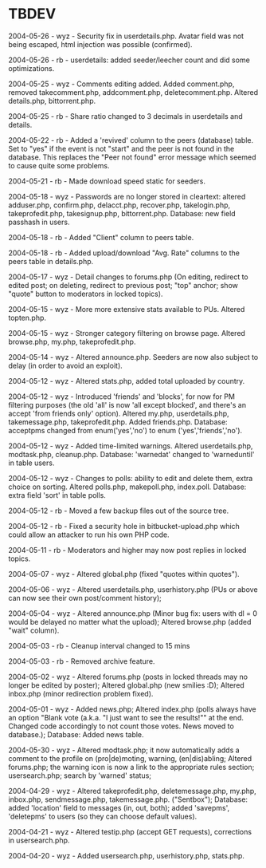# TBDEV
2004-05-26 - wyz - Security fix in userdetails.php. Avatar field was not being escaped, html injection was possible (confirmed).

2004-05-26 - rb - userdetails: added seeder/leecher count and did some optimizations.

2004-05-25 - wyz - Comments editing added. Added comment.php, removed takecomment.php, addcomment.php, deletecomment.php. Altered details.php, bittorrent.php.

2004-05-25 - rb - Share ratio changed to 3 decimals in userdetails and details.

2004-05-22 - rb - Added a 'revived' column to the peers (database) table. Set to "yes" if the event is not "start" and the peer is not found in the database. This replaces the "Peer not found" error message which seemed to cause quite some problems.

2004-05-21 - rb - Made download speed static for seeders.

2004-05-18 - wyz - Passwords are no longer stored in cleartext: altered adduser.php, confirm.php, delacct.php, recover.php, takelogin.php, takeprofedit.php, takesignup.php, bittorrent.php. Database: new field passhash in users.

2004-05-18 - rb - Added "Client" column to peers table.

2004-05-18 - rb - Added upload/download "Avg. Rate" columns to the peers table in details.php.

2004-05-17 - wyz - Detail changes to forums.php (On editing, redirect to edited post; on deleting, redirect to previous post; "top" anchor; show "quote" button to moderators in locked topics).

2004-05-15 - wyz - More more extensive stats available to PUs. Altered topten.php.

2004-05-15 - wyz - Stronger category filtering on browse page. Altered browse.php, my.php, takeprofedit.php.

2004-05-14 - wyz - Altered announce.php. Seeders are now also subject to delay (in order to avoid an exploit).

2004-05-12 - wyz - Altered stats.php, added total uploaded by country.

2004-05-12 - wyz - Introduced 'friends' and 'blocks', for now for PM filtering purposes (the old 'all' is now 'all except blocked', and there's an accept 'from friends only' option). Altered my.php, userdetails.php, takemessage.php, takeprofedit.php. Added friends.php. Database: acceptpms changed from enum('yes','no') to enum ('yes','friends','no').

2004-05-12 - wyz - Added time-limited warnings. Altered userdetails.php, modtask.php, cleanup.php. Database: 'warnedat' changed to 'warneduntil' in table users.

2004-05-12 - wyz - Changes to polls: ability to edit and delete them, extra choice on sorting. Altered polls.php, makepoll.php, index.poll. Database: extra field 'sort' in table polls. 

2004-05-12 - rb - Moved a few backup files out of the source tree.

2004-05-12 - rb - Fixed a security hole in bitbucket-upload.php which could allow an attacker to run his own PHP code.

2004-05-11 - rb - Moderators and higher may now post replies in locked topics.

2004-05-07 - wyz - Altered global.php (fixed "quotes within quotes").

2004-05-06 - wyz - Altered userdetails.php, userhistory.php (PUs or above can now see their own post/comment history);

2004-05-04 - wyz - Altered announce.php (Minor bug fix: users with dl = 0 would be delayed no matter what the upload); Altered browse.php (added "wait" column).

2004-05-03 - rb - Cleanup interval changed to 15 mins

2004-05-03 - rb - Removed archive feature.

2004-05-02 - wyz - Altered forums.php (posts in locked threads may no longer be edited by poster); Altered global.php (new smilies :D); Altered inbox.php (minor redirection problem fixed).

2004-05-01 - wyz - Added news.php; Altered index.php (polls always have an option "Blank vote (a.k.a. "I just want to see the results!"" at the end. Changed code accordingly to not count those votes. News moved to database.); Database: Added news table.

2004-05-30 - wyz - Altered modtask.php; it now automatically adds a comment to the profile on (pro|de)moting, warning, (en|dis)abling; Altered forums.php; the warning icon is now a link to the appropriate rules section; usersearch.php; search by 'warned' status;

2004-04-29 - wyz - Altered takeprofedit.php, deletemessage.php, my.php, inbox.php, sendmessage.php, takemessage.php. ("Sentbox"); Database: added 'location' field to messages (in, out, both); added 'savepms', 'deletepms' to users (so they can choose default values).

2004-04-21 - wyz - Altered testip.php (accept GET requests), corrections in usersearch.php.

2004-04-20 - wyz - Added usersearch.php, userhistory.php, stats.php.
